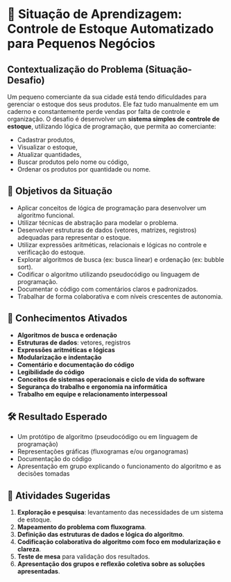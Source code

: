 # 🧩 Situação de Aprendizagem: **Controle de Estoque Automatizado para Pequenos Negócios**

## **Contextualização do Problema (Situação-Desafio)**
Um pequeno comerciante da sua cidade está tendo dificuldades para gerenciar o estoque dos seus produtos. Ele faz tudo manualmente em um caderno e constantemente perde vendas por falta de controle e organização. O desafio é desenvolver um **sistema simples de controle de estoque**, utilizando lógica de programação, que permita ao comerciante:
- Cadastrar produtos,
- Visualizar o estoque,
- Atualizar quantidades,
- Buscar produtos pelo nome ou código,
- Ordenar os produtos por quantidade ou nome.



## 🎯 Objetivos da Situação
- Aplicar conceitos de lógica de programação para desenvolver um algoritmo funcional.
- Utilizar técnicas de abstração para modelar o problema.
- Desenvolver estruturas de dados (vetores, matrizes, registros) adequadas para representar o estoque.
- Utilizar expressões aritméticas, relacionais e lógicas no controle e verificação do estoque.
- Explorar algoritmos de busca (ex: busca linear) e ordenação (ex: bubble sort).
- Codificar o algoritmo utilizando pseudocódigo ou linguagem de programação.
- Documentar o código com comentários claros e padronizados.
- Trabalhar de forma colaborativa e com níveis crescentes de autonomia.



## 🧠 Conhecimentos Ativados
- **Algoritmos de busca e ordenação**
- **Estruturas de dados**: vetores, registros
- **Expressões aritméticas e lógicas**
- **Modularização e indentação**
- **Comentário e documentação do código**
- **Legibilidade do código**
- **Conceitos de sistemas operacionais e ciclo de vida do software**
- **Segurança do trabalho e ergonomia na informática**
- **Trabalho em equipe e relacionamento interpessoal**



## 🛠 Resultado Esperado
- Um protótipo de algoritmo (pseudocódigo ou em linguagem de programação)
- Representações gráficas (fluxogramas e/ou organogramas)
- Documentação do código
- Apresentação em grupo explicando o funcionamento do algoritmo e as decisões tomadas



## 💬 Atividades Sugeridas
1. **Exploração e pesquisa**: levantamento das necessidades de um sistema de estoque.
2. **Mapeamento do problema com fluxograma**.
3. **Definição das estruturas de dados e lógica do algoritmo**.
4. **Codificação colaborativa do algoritmo com foco em modularização e clareza**.
5. **Teste de mesa** para validação dos resultados.
6. **Apresentação dos grupos e reflexão coletiva sobre as soluções apresentadas**.



